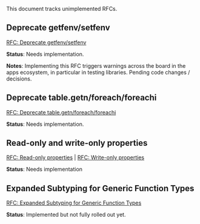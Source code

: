This document tracks unimplemented RFCs.

## Deprecate getfenv/setfenv

[RFC: Deprecate getfenv/setfenv](https://github.com/Roblox/luau/blob/master/rfcs/deprecate-getfenv-setfenv.md)

**Status**: Needs implementation.

**Notes**: Implementing this RFC triggers warnings across the board in the apps ecosystem, in particular in testing libraries. Pending code changes / decisions.

## Deprecate table.getn/foreach/foreachi

[RFC: Deprecate table.getn/foreach/foreachi](https://github.com/Roblox/luau/blob/master/rfcs/deprecate-table-getn-foreach.md)

**Status**: Needs implementation.

## Read-only and write-only properties

[RFC: Read-only properties](https://github.com/Roblox/luau/blob/master/rfcs/property-readonly.md) |
[RFC: Write-only properties](https://github.com/Roblox/luau/blob/master/rfcs/property-writeonly.md)

**Status**: Needs implementation

## Expanded Subtyping for Generic Function Types

[RFC: Expanded Subtyping for Generic Function Types](https://github.com/Roblox/luau/blob/master/rfcs/generic-function-subtyping.md)

**Status**: Implemented but not fully rolled out yet.

